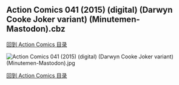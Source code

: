 ## Action Comics 041 (2015) (digital) (Darwyn Cooke Joker variant) (Minutemen-Mastodon).cbz


[回到 Action Comics 目录](https://github.com/alicewish/markdown/blob/master/series/Action-Comics.md)


![Action Comics 041 (2015) (digital) (Darwyn Cooke Joker variant) (Minutemen-Mastodon).jpg](https://wx1.sinaimg.cn/large/6a9fdecagy1fq32cvuxj2j21j72cwane.jpg)

[回到 Action Comics 目录](https://github.com/alicewish/markdown/blob/master/series/Action-Comics.md)

